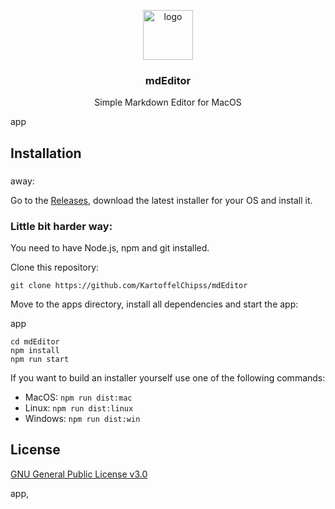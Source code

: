 <p align="center">
  <img height="80px" width="80px" src="https://file.strassburger.dev/mdEdit.png" alt="logo">
  <h3 align="center"><b>mdEditor</b></h3>

  <p align="center" >Simple Markdown Editor for MacOS</p>
</p> 

app

## Installation

### 
away:

Go to the [Releases](https://github.com/KartoffelChipss/mdEditor/releases), download the latest installer for your OS and install it.

### Little bit harder way:

You need to have Node.js, npm and git installed.

Clone this repository:
```
git clone https://github.com/KartoffelChipss/mdEditor
```

Move to the apps directory, install all dependencies and start the app:

app

```
cd mdEditor
npm install
npm run start
```

If you want to build an installer yourself use one of the following commands:

- MacOS: `npm run dist:mac`
- Linux: `npm run dist:linux`
- Windows: `npm run dist:win`

## License

[GNU General Public License v3.0](https://github.com/KartoffelChipss/rp-manager-discord/blob/main/LICENSE)

app,
